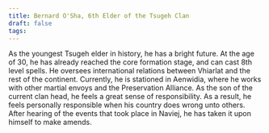 ```yaml
---
title: Bernard O'Sha, 6th Elder of the Tsugeh Clan
draft: false
tags:
---
```

As the youngest Tsugeh elder in history, he has a bright future. At the age of 30, he has already reached the core formation stage, and can cast 8th level spells. He oversees international relations between Vhiarlat and the rest of the continent. Currently, he is stationed in Aenwidia, where he works with other martial envoys and the Preservation Alliance. As the son of the current clan head, he feels a great sense of responsibility. As a result, he feels personally responsible when his country does wrong unto others. After hearing of the events that took place in Naviej, he has taken it upon himself to make amends.
